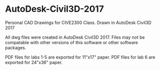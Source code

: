 # AutoDesk-Civil3D-2017
Personal CAD Drawings for CIVE2300 Class. Drawn in AutoDesk Civil3D 2017

All dwg files were created in AutoDesk Civil3D 2017.
Files may not be compatable with other versions of this software or other software packages.

PDF files for labs 1-5 are exported for 11"x17" paper.
PDF files for lab 6 are exported for 24"x36" paper.
